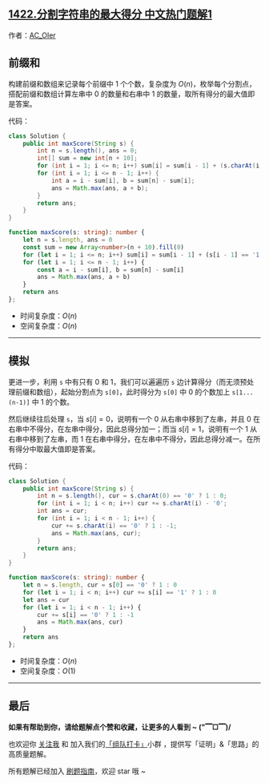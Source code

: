 ## [1422.分割字符串的最大得分 中文热门题解1](https://leetcode.cn/problems/maximum-score-after-splitting-a-string/solutions/100000/by-ac_oier-3wua)

作者：[AC_OIer](https://leetcode.cn/u/AC_OIer)
## 前缀和

构建前缀和数组来记录每个前缀中 $1$ 个个数，复杂度为 $O(n)$，枚举每个分割点，搭配前缀和数组计算左串中 $0$ 的数量和右串中 $1$ 的数量，取所有得分的最大值即是答案。

代码：
```Java []
class Solution {
    public int maxScore(String s) {
        int n = s.length(), ans = 0;
        int[] sum = new int[n + 10];
        for (int i = 1; i <= n; i++) sum[i] = sum[i - 1] + (s.charAt(i - 1) - '0');
        for (int i = 1; i <= n - 1; i++) {
            int a = i - sum[i], b = sum[n] - sum[i];
            ans = Math.max(ans, a + b);
        }
        return ans;
    }
}
```
```Typescript []
function maxScore(s: string): number {
    let n = s.length, ans = 0
    const sum = new Array<number>(n + 10).fill(0)
    for (let i = 1; i <= n; i++) sum[i] = sum[i - 1] + (s[i - 1] == '1' ? 1 : 0)
    for (let i = 1; i <= n - 1; i++) {
        const a = i - sum[i], b = sum[n] - sum[i]
        ans = Math.max(ans, a + b)
    }
    return ans
};
```
* 时间复杂度：$O(n)$
* 空间复杂度：$O(n)$

---

## 模拟

更进一步，利用 `s` 中有只有 $0$ 和 $1$，我们可以遍遍历 `s` 边计算得分（而无须预处理前缀和数组），起始分割点为 `s[0]`，此时得分为 `s[0]` 中 $0$ 的个数加上 `s[1...(n-1)]` 中 $1$ 的个数。

然后继续往后处理 `s`，当 $s[i] = 0$，说明有一个 $0$ 从右串中移到了左串，并且 $0$ 在右串中不得分，在左串中得分，因此总得分加一；而当 $s[i] = 1$，说明有一个 $1$ 从右串中移到了左串，而 $1$ 在右串中得分，在左串中不得分，因此总得分减一。在所有得分中取最大值即是答案。

代码：
```Java []
class Solution {
    public int maxScore(String s) {
        int n = s.length(), cur = s.charAt(0) == '0' ? 1 : 0;
        for (int i = 1; i < n; i++) cur += s.charAt(i) - '0';
        int ans = cur;
        for (int i = 1; i < n - 1; i++) {
            cur += s.charAt(i) == '0' ? 1 : -1;
            ans = Math.max(ans, cur);
        }
        return ans;
    }
}
```
```TypeScript []
function maxScore(s: string): number {
    let n = s.length, cur = s[0] == '0' ? 1 : 0
    for (let i = 1; i < n; i++) cur += s[i] == '1' ? 1 : 0
    let ans = cur
    for (let i = 1; i < n - 1; i++) {
        cur += s[i] == '0' ? 1 : -1
        ans = Math.max(ans, cur)
    }
    return ans
};
```
* 时间复杂度：$O(n)$
* 空间复杂度：$O(1)$

---

## 最后

**如果有帮助到你，请给题解点个赞和收藏，让更多的人看到 ~ ("▔□▔)/**

也欢迎你 [关注我](https://oscimg.oschina.net/oscnet/up-19688dc1af05cf8bdea43b2a863038ab9e5.png) 和 加入我们的[「组队打卡」](https://leetcode-cn.com/u/ac_oier/)小群 ，提供写「证明」&「思路」的高质量题解。

所有题解已经加入 [刷题指南](https://github.com/SharingSource/LogicStack-LeetCode/wiki)，欢迎 star 哦 ~